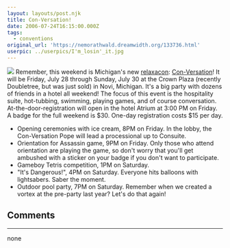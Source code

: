 ```yaml
---
layout: layouts/post.njk
title: Con-Versation!
date: 2006-07-24T16:15:00.000Z
tags:
  - conventions
original_url: 'https://nemorathwald.dreamwidth.org/133736.html'
userpic: ../userpics/I'm_losin'_it.jpg
---
```

![](http://www.con-versation.com/ConVersation.jpg) Remember, this weekend is Michigan's new [relaxacon](http://www.stilyagi.org/fanspeak.html): [Con-Versation](http://www.con-versation.com)! It will be Friday, July 28 through Sunday, July 30 at the Crown Plaza (recently Doubletree, but was just sold) in Novi, Michigan. It's a big party with dozens of friends in a hotel all weekend! The focus of this event is the hospitality suite, hot-tubbing, swimming, playing games, and of course conversation. At-the-door-registration will open in the hotel Atrium at 3:00 PM on Friday. A badge for the full weekend is $30. One-day registration costs $15 per day.

*   Opening ceremonies with ice cream, 8PM on Friday. In the lobby, the Con-Versation Pope will lead a processional up to Consuite.
*   Orientation for Assassin game, 9PM on Friday. Only those who attend orientation are playing the game, so don't worry that you'll get ambushed with a sticker on your badge if you don't want to participate.
*   Gameboy Tetris competition, 1PM on Saturday.
*   "It's Dangerous!", 4PM on Saturday. Everyone hits balloons with lightsabers. Saber the moment.
*   Outdoor pool party, 7PM on Saturday. Remember when we created a vortex at the pre-party last year? Let's do that again!

## Comments

---

none
